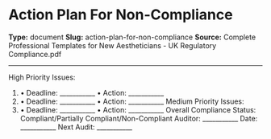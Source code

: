 # Action Plan For Non-Compliance

**Type:** document
**Slug:** action-plan-for-non-compliance
**Source:** Complete Professional Templates for New Aestheticians - UK Regulatory Compliance.pdf

---

High Priority Issues:
1. • Deadline: ___________
• Action: ___________
2. • Deadline: ___________
• Action: ___________
Medium Priority Issues:
1. • Deadline: ___________
• Action: ___________
Overall Compliance Status: Compliant/Partially Compliant/Non-Compliant
Auditor: ___________ Date: ___________ Next Audit: ___________